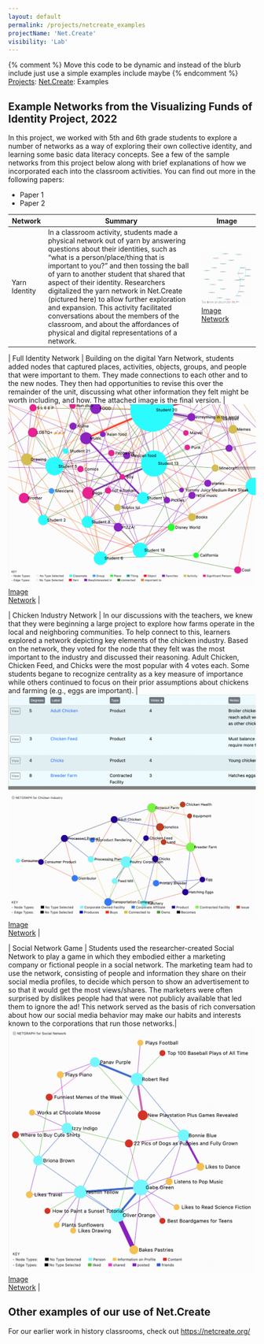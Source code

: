 ```yaml
---
layout: default
permalink: /projects/netcreate_examples
projectName: 'Net.Create'
visibility: 'Lab'
---
```


{% comment %} Move this code to be dynamic and instead of the blurb include just use a simple examples include maybe {% endcomment %} 
<a href="/projects/">Projects</a>: <a href="/projects/netcreate">Net.Create</a>: Examples

## Example Networks from the Visualizing Funds of Identity Project, 2022

In this project, we worked with 5th and 6th grade students to explore a number of networks as a way of exploring their own collective identity, and learning some basic data literacy concepts. See a few of the sample networks from this project below along with brief explanations of how we incorporated each into the classroom activities. You can find out more in the following papers:
- Paper 1
- Paper 2


| Network | Summary | Image |
| ---- | ------- | ----- |
| Yarn Identity | In a classroom activity, students made a physical network out of yarn by answering questions about their identities, such as “what is a person/place/thing that is important to you?” and then tossing the ball of yarn to another student that shared that aspect of their identity. Researchers digitalized the yarn network in Net.Create (pictured here) to allow further exploration and expansion. This activity facilitated conversations about the members of the classroom, and about the affordances of physical and digital representations of a network.   | <a href="/assets/img/nc/Yarn22.png" target="_blank"><img src="/assets/img/nc/Yarn22.png" alt="Yarn Network from 2022"><i class="fa-solid fa-arrow-up-right-from-square"></i>Image</a><br><a href="https://joshuadanish.com/nc/index.html?dataset=Classroom22ID_yarn#/" target="_blank"><i class="fa-solid fa-arrow-up-right-from-square"></i>Network</a> | 

| Full Identity Network | Building on the digital Yarn Network, students added nodes that captured places, activities, objects, groups, and people that were important to them. They made connections to each other and to the new nodes. They then had opportunities to revise this over the remainder of the unit, discussing what other information they felt might be worth including, and how. The attached image is the final version.  | <a href="/assets/img/nc/Identity22.png" target="_blank"><img src="/assets/img/nc/Identity22.png" alt="Identity Network from 2022"><i class="fa-solid fa-arrow-up-right-from-square"></i>Image</a><br><a href="https://joshuadanish.com/nc/index.html?dataset=Classroom22ID_full#/" target="_blank"><i class="fa-solid fa-arrow-up-right-from-square"></i>Network</a> | 

| Chicken Industry Network | In our discussions with the teachers, we knew that they were beginning a large project to explore how farms operate in the local and neighboring communities. To help connect to this, learners explored a network depicting key elements of the chicken industry. Based on the network, they voted for the node that they felt was the most important to the industry and discussed their reasoning. Adult Chicken, Chicken Feed, and Chicks were the most popular with 4 votes each. Some students begane to recognize centrality as a key measure of importance while others continued to focus on their prior assumptions about chickens and farming (e.g., eggs are important).  | <a href="/assets/img/nc/Chicken22.png" target="_blank"><img src="/assets/img/nc/Chicken22.png" alt="Chicken Industry Network from 2022"><i class="fa-solid fa-arrow-up-right-from-square"></i>Image</a><br><a href="https://joshuadanish.com/nc/index.html?dataset=Classroom22Chickens#/" target="_blank"><i class="fa-solid fa-arrow-up-right-from-square"></i>Network</a> | 

| Social Network Game | Students used the researcher-created Social Network to play a game in which they embodied either a marketing company or fictional people in a social network. The marketing team had to use the network, consisting of people and information they share on their social media profiles, to decide which person to show an advertisement to so that it would get the most views/shares. The marketers were often surprised by dislikes people had that were not publicly available that led them to ignore the ad! This network served as the basis of rich conversation about how our social media behavior may make our habits and interests known to the corporations that run those networks.| <a href="/assets/img/nc/Social22.png" target="_blank"><img src="/assets/img/nc/Social22.png" alt="Social Network Game Network from 2022"><i class="fa-solid fa-arrow-up-right-from-square"></i>Image</a><br><a href="https://joshuadanish.com/nc/index.html?dataset=Classroom22SocialNetwork#/" target="_blank"><i class="fa-solid fa-arrow-up-right-from-square"></i>Network</a> | 

## Other examples of our use of Net.Create

For our earlier work in history classrooms, check out <a href="https://netcreate.org/" target="_blank">https://netcreate.org/</a>
